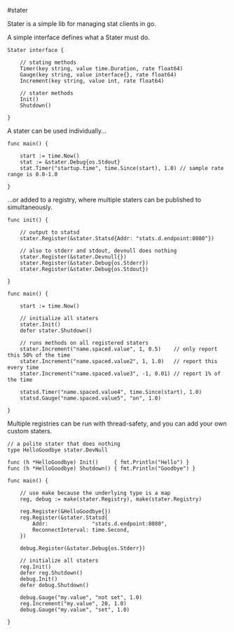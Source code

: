 #stater

Stater is a simple lib for managing stat clients in go.

A simple interface defines what a Stater must do.

	Stater interface {

		// stating methods
		Timer(key string, value time.Duration, rate float64)
		Gauge(key string, value interface{}, rate float64)
		Increment(key string, value int, rate float64)

		// stater methods
		Init()
		Shutdown()

	}


A stater can be used individually...

	func main() {

		start := time.Now()
		stat := &stater.Debug{os.Stdout}
		stat.Timer("startup.time", time.Since(start), 1.0) // sample rate range is 0.0-1.0

	}


…or added to a registry, where multiple staters can be published to simultaneously.


	func init() {

		// output to statsd 
		stater.Register(&stater.Statsd{Addr: "stats.d.endpoint:8080"})

		// also to stderr and stdout, devnull does nothing
		stater.Register(&stater.Devnull{})
		stater.Register(&stater.Debug{os.Stderr})
		stater.Register(&stater.Debug{os.Stdout})

	}

	func main() {

		start := time.Now()

		// initialize all staters
		stater.Init()
		defer stater.Shutdown()

		// runs methods on all registered staters
		stater.Increment("name.spaced.value", 1, 0.5)    // only report this 50% of the time
		stater.Increment("name.spaced.value2", 1, 1.0)   // report this every time
		stater.Increment("name.spaced.value3", -1, 0.01) // report 1% of the time

		statsd.Timer("name.spaced.value4", time.Since(start), 1.0)
		statsd.Gauge("name.spaced.value5", "on", 1.0)

	}


Multiple registries can be run with thread-safety, and you can add your own custom staters.

	// a polite stater that does nothing
	type HelloGoodbye stater.DevNull
	
	func (h *HelloGoodbye) Init()     { fmt.Println("Hello") }
	func (h *HelloGoodbye) Shutdown() { fmt.Println("Goodbye") }
	
	func main() {
	
		// use make because the underlying type is a map
		reg, debug := make(stater.Registry), make(stater.Registry)
	
		reg.Register(&HelloGoodbye{})
		reg.Register(&stater.Statsd{
			Addr:              "stats.d.endpoint:8080",
			ReconnectInterval: time.Second,
		})
	
		debug.Register(&stater.Debug{os.Stderr})
	
		// initialize all staters
		reg.Init()
		defer reg.Shutdown()
		debug.Init()
		defer debug.Shutdown()
	
		debug.Gauge("my.value", "not set", 1.0)
		reg.Increment("my.value", 20, 1.0)
		debug.Gauge("my.value", "set", 1.0)
	
	}

